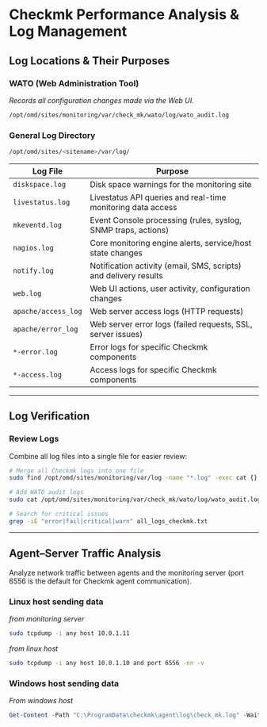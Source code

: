 # Checkmk Performance Analysis & Log Management

## Log Locations & Their Purposes

### WATO (Web Administration Tool)
*Records all configuration changes made via the Web UI.*

```bash
/opt/omd/sites/monitoring/var/check_mk/wato/log/wato_audit.log
```

### General Log Directory

```bash
/opt/omd/sites/<sitename>/var/log/
```

| Log File | Purpose |
|---|---|
| `diskspace.log` | Disk space warnings for the monitoring site |
| `livestatus.log` | Livestatus API queries and real-time monitoring data access |
| `mkeventd.log` | Event Console processing (rules, syslog, SNMP traps, actions) |
| `nagios.log` | Core monitoring engine alerts, service/host state changes |
| `notify.log` | Notification activity (email, SMS, scripts) and delivery results |
| `web.log` | Web UI actions, user activity, configuration changes |
| `apache/access_log` | Web server access logs (HTTP requests) |
| `apache/error_log` | Web server error logs (failed requests, SSL, server issues) |
| `*-error.log` | Error logs for specific Checkmk components |
| `*-access.log` | Access logs for specific Checkmk components |
---

## Log Verification

### Review Logs

Combine all log files into a single file for easier review:

```bash
# Merge all Checkmk logs into one file
sudo find /opt/omd/sites/monitoring/var/log -name "*.log" -exec cat {} + > all_logs_checkmk.txt

# Add WATO audit logs
sudo cat /opt/omd/sites/monitoring/var/check_mk/wato/log/wato_audit.log >> all_logs_checkmk.txt

# Search for critical issues
grep -iE "error|fail|critical|warn" all_logs_checkmk.txt
```

---

## Agent–Server Traffic Analysis

Analyze network traffic between agents and the monitoring server (port 6556 is the default for Checkmk agent communication).

### Linux host sending data
*from monitoring server*
```bash
sudo tcpdump -i any host 10.0.1.11
```

*from linux host*
```bash
sudo tcpdump -i any host 10.0.1.10 and port 6556 -nn -v
```
### Windows host sending data
*From windows host*
```powershell
Get-Content -Path "C:\ProgramData\checkmk\agent\log\check_mk.log" -Wait -Tail 10
```